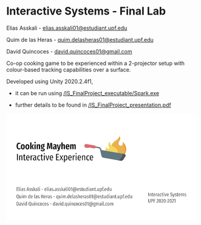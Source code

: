 # Interactive Systems - Final Lab
Elias Asskali - elias.asskali01@estudiant.upf.edu

Quim de las Heras - quim.delasheras01@estudiant.upf.edu

David Quincoces - david.quincoces01@gmail.com

Co-op cooking game to be experienced within a 2-projector setup with colour-based tracking capabilities over a surface.

Developed using Unity 2020.2.4f1, 

- it can be run using [/IS_FinalProject_executable/Spark.exe](/IS_FinalProject_executable/Spark.exe) 

- further details to be found in [/IS_FinalProject_presentation.pdf](/IS_FinalProject_presentation.pdf)

<img src="https://github.com/quimHM/InteractiveSystems-Project/blob/857a058f9dd0cb03af2a16803e4e2d8b4237cd16/IS_FP_slidessnapshot.gif" width="500" height="281" />
